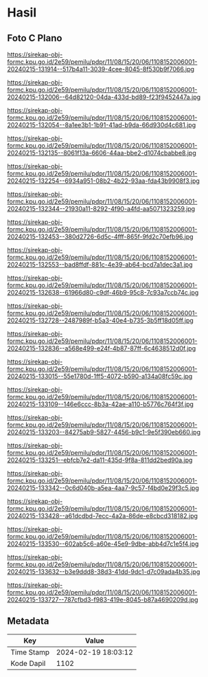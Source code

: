 # Hasil

## Foto C Plano

https://sirekap-obj-formc.kpu.go.id/2e59/pemilu/pdpr/11/08/15/20/06/1108152006001-20240215-131914--517b4a11-3039-4cee-8045-8f530b9f7066.jpg

https://sirekap-obj-formc.kpu.go.id/2e59/pemilu/pdpr/11/08/15/20/06/1108152006001-20240215-132006--64d82120-04da-433d-bd89-f23f9452447a.jpg

https://sirekap-obj-formc.kpu.go.id/2e59/pemilu/pdpr/11/08/15/20/06/1108152006001-20240215-132054--8a1ee3b1-1b91-41ad-b9da-66d930d4c681.jpg

https://sirekap-obj-formc.kpu.go.id/2e59/pemilu/pdpr/11/08/15/20/06/1108152006001-20240215-132135--8061f13a-6606-44aa-bbe2-d1074cbabbe8.jpg

https://sirekap-obj-formc.kpu.go.id/2e59/pemilu/pdpr/11/08/15/20/06/1108152006001-20240215-132254--6934a951-08b2-4b22-93aa-fda43b9908f3.jpg

https://sirekap-obj-formc.kpu.go.id/2e59/pemilu/pdpr/11/08/15/20/06/1108152006001-20240215-132344--21930a11-8292-4f90-a4fd-aa5071323259.jpg

https://sirekap-obj-formc.kpu.go.id/2e59/pemilu/pdpr/11/08/15/20/06/1108152006001-20240215-132453--380d2726-6d5c-4fff-865f-9fd2c70efb96.jpg

https://sirekap-obj-formc.kpu.go.id/2e59/pemilu/pdpr/11/08/15/20/06/1108152006001-20240215-132553--bad8ffdf-881c-4e39-ab64-bcd7a1dec3a1.jpg

https://sirekap-obj-formc.kpu.go.id/2e59/pemilu/pdpr/11/08/15/20/06/1108152006001-20240215-132638--61966d80-c9df-46b9-95c8-7c93a7ccb74c.jpg

https://sirekap-obj-formc.kpu.go.id/2e59/pemilu/pdpr/11/08/15/20/06/1108152006001-20240215-132728--2487989f-b5a3-40e4-b735-3b5ff18d05ff.jpg

https://sirekap-obj-formc.kpu.go.id/2e59/pemilu/pdpr/11/08/15/20/06/1108152006001-20240215-132836--a568e499-e24f-4b87-87ff-6c4638512d0f.jpg

https://sirekap-obj-formc.kpu.go.id/2e59/pemilu/pdpr/11/08/15/20/06/1108152006001-20240215-133015--55e1780d-1ff5-4072-b590-a134a08fc59c.jpg

https://sirekap-obj-formc.kpu.go.id/2e59/pemilu/pdpr/11/08/15/20/06/1108152006001-20240215-133109--146e6ccc-8b3a-42ae-a110-b5776c764f3f.jpg

https://sirekap-obj-formc.kpu.go.id/2e59/pemilu/pdpr/11/08/15/20/06/1108152006001-20240215-133203--84275ab9-5827-4456-b9c1-9e5f390eb660.jpg

https://sirekap-obj-formc.kpu.go.id/2e59/pemilu/pdpr/11/08/15/20/06/1108152006001-20240215-133251--ebfcb7e2-da11-435d-9f8a-811dd2bed90a.jpg

https://sirekap-obj-formc.kpu.go.id/2e59/pemilu/pdpr/11/08/15/20/06/1108152006001-20240215-133342--0c6d040b-a5ea-4aa7-9c57-f4bd0e29f3c5.jpg

https://sirekap-obj-formc.kpu.go.id/2e59/pemilu/pdpr/11/08/15/20/06/1108152006001-20240215-133428--a61dcdbd-7ecc-4a2a-86de-e8cbcd318182.jpg

https://sirekap-obj-formc.kpu.go.id/2e59/pemilu/pdpr/11/08/15/20/06/1108152006001-20240215-133530--602ab5c6-a60e-45e9-9dbe-abb4d7c1e5f4.jpg

https://sirekap-obj-formc.kpu.go.id/2e59/pemilu/pdpr/11/08/15/20/06/1108152006001-20240215-133632--b3e9ddd8-38d3-41dd-9dc1-d7c09ada4b35.jpg

https://sirekap-obj-formc.kpu.go.id/2e59/pemilu/pdpr/11/08/15/20/06/1108152006001-20240215-133727--787cfbd3-f983-419e-8045-b87a4690209d.jpg


## Metadata

| Key        | Value               |
| ---------- | ------------------- |
| Time Stamp | 2024-02-19 18:03:12 |
| Kode Dapil | 1102                |



